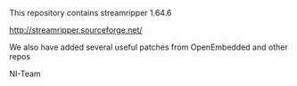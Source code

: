 This repository contains streamripper 1.64.6

http://streamripper.sourceforge.net/

We also have added several useful patches from OpenEmbedded and other repos

NI-Team
